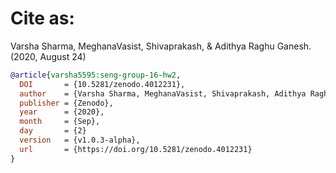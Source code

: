 # Cite as:

Varsha Sharma, MeghanaVasist, Shivaprakash, & Adithya Raghu Ganesh. (2020, August 24)

```bibtex
@article{varsha5595:seng-group-16-hw2,
  DOI       = {10.5281/zenodo.4012231}, 
  author    = {Varsha Sharma, MeghanaVasist, Shivaprakash, Adithya Raghu Ganesh}, 
  publisher = {Zenodo}, 
  year      = {2020}, 
  month     = {Sep},
  day       = {2}
  version   = {v1.0.3-alpha},
  url       = {https://doi.org/10.5281/zenodo.4012231}
}
```